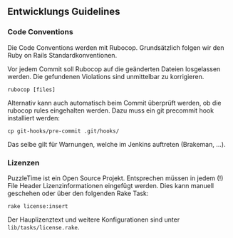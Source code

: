 ## Entwicklungs Guidelines

### Code Conventions

Die Code Conventions werden mit Rubocop. Grundsätzlich folgen wir den Ruby on Rails
Standardkonventionen.

Vor jedem Commit soll Rubocop auf die geänderten Dateien losgelassen werden. Die gefundenen
Violations sind unmittelbar zu korrigieren.

    rubocop [files]

Alternativ kann auch automatisch beim Commit überprüft werden, ob die rubocop rules
eingehalten werden. Dazu muss ein git precommit hook installiert werden:

    cp git-hooks/pre-commit .git/hooks/

Das selbe gilt für Warnungen, welche im Jenkins auftreten (Brakeman, ...).


### Lizenzen

PuzzleTime ist ein Open Source Projekt. Entsprechen müssen in jedem (!) File Header
Lizenzinformationen eingefügt werden. Dies kann manuell geschehen oder über den folgenden Rake Task:

    rake license:insert

Der Hauplizenztext und weitere Konfigurationen sind unter `lib/tasks/license.rake`.
